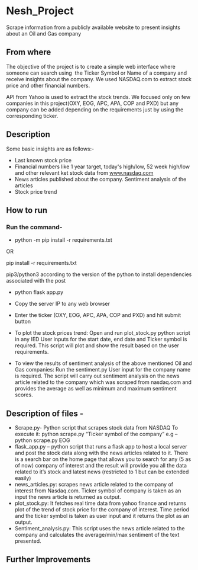 # Nesh_Project
Scrape information from a publicly available website to present insights about an Oil and Gas company

## From where
The objective of the project is to create a simple web interface where someone can search using  the Ticker Symbol or Name of a company and receive insights about the company. We used NASDAQ.com to extract stock price and other financial numbers.

API from Yahoo is used to extract the stock trends. We focused only on few companies in this project(OXY, EOG, APC, APA, COP and PXD) but any company can be added depending on the requirements just by using the corresponding ticker.

## Description

 Some basic insights are as follows:-
 
 * Last known stock price
 * Financial numbers like 1 year target, today's high/low, 52 week high/low and other relevant ket stock data from www.nasdaq.com
 * News articles published about the company. Sentiment analysis of the articles 
 * Stock price trend 
 
## How to run

### Run the command- 

* python -m pip install -r requirements.txt 

 OR

 pip install -r requirements.txt

 pip3/python3 according to the version of the python to install dependencies associated with the post

* python flask app.py

* Copy the server IP to any web browser

* Enter the ticker (OXY, EOG, APC, APA, COP and PXD) and hit submit button
 
* To plot the stock prices trend:
Open and run plot_stock.py python script in any IED
User inputs for the start date, end date and Ticker symbol is required. 
This script will plot and show the result based on the user requirements.

* To view the results of sentiment analysis of the above mentioned Oil and Gas companies:
Run the sentiment.py 
User input for the company name is required.
The script will carry out sentiment analysis on the news article related to the company which 
was scraped from nasdaq.com and provides the average as well as minimum and maximum sentiment 
scores.

## Description of files -

* Scrape.py-
Python script that scrapes stock data from NASDAQ
To execute it: 
python scrape.py “Ticker symbol of the company”
e.g – python scrape.py EOG
* flask_app.py –
python script that runs a flask app to host a local server and post the stock data along with the news articles related to it. 
There is a search bar on the home page that allows you to search for any (5 as of now) company of interest and the result will provide you all the data related to it’s stock and latest news (restricted to 1 but can be extended easily)
* news_articles.py:
scrapes news article related to the company of interest from Nasdaq.com. Ticker symbol of company is taken as an input the news article is returned as output. 
* plot_stock.py:
It fetches real time data from yahoo finance and returns plot of the trend of stock price for the company of interest. Time period and the ticker symbol is taken as user input and it returns the plot as an output. 
* Sentiment_analysis.py:
This script uses the news article related to the company and calculates the average/min/max sentiment of the text presented. 


## Further Improvements 

